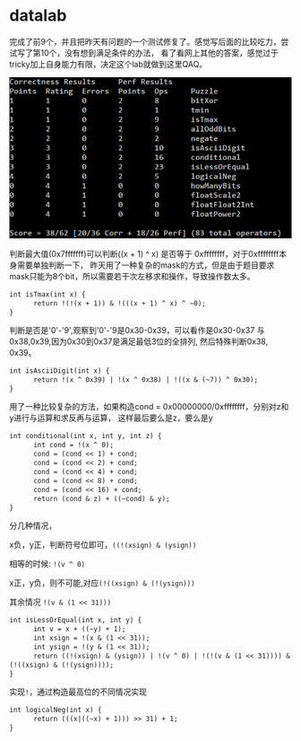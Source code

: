 # datalab

完成了前9个，并且把昨天有问题的一个测试修复了。感觉写后面的比较吃力，尝试写了第10个，没有想到满足条件的办法，
看了看网上其他的答案，感觉过于tricky加上自身能力有限，决定这个lab就做到这里QAQ。

![](./datalab.PNG)


判断最大值(0x7fffffff)可以判断((x + 1) ^ x) 是否等于 0xffffffff，对于0xffffffff本身需要单独判断一下，
昨天用了一种复杂的mask的方式，但是由于题目要求mask只能为8个bit，所以需要若干次左移求和操作，导致操作数太多。

```
int isTmax(int x) {
      return !(!(x + 1)) & !(((x + 1) ^ x) ^ ~0);
}
```

判断是否是'0'-'9',观察到'0'-'9是0x30-0x39，可以看作是0x30-0x37 与0x38,0x39,因为0x30到0x37是满足最低3位的全排列,
然后特殊判断0x38, 0x39。

```
int isAsciiDigit(int x) {
      return !(x ^ 0x39) | !(x ^ 0x38) | !((x & (~7)) ^ 0x30);
}
```

用了一种比较复杂的方法，如果构造cond = 0x00000000/0xffffffff，分别对z和y进行与运算和求反再与运算，
这样最后要么是z，要么是y

```
int conditional(int x, int y, int z) {
      int cond = !(x ^ 0);
      cond = (cond << 1) + cond;
      cond = (cond << 2) + cond;
      cond = (cond << 4) + cond;
      cond = (cond << 8) + cond;
      cond = (cond << 16) + cond;
      return (cond & z) + ((~cond) & y);
}
```

分几种情况，

x负，y正，判断符号位即可，`((!(xsign) & (ysign))`

相等的时候: `!(v ^ 0)`

x正，y负，则不可能,对应`(!((xsign) & (!(ysign)))`

其余情况 `!(v & (1 << 31)))`

```
int isLessOrEqual(int x, int y) {
      int v = x + ((~y) + 1);
      int xsign = !(x & (1 << 31));
      int ysign = !(y & (1 << 31));
      return ((!(xsign) & (ysign)) | !(v ^ 0) | !(!(v & (1 << 31)))) & (!((xsign) & (!(ysign))));
}
```

实现`!`，通过构造最高位的不同情况实现
```
int logicalNeg(int x) {
      return (((x|((~x) + 1))) >> 31) + 1;
}
```




